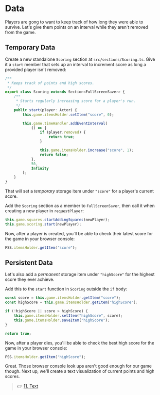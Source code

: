 # Data

Players are gong to want to keep track of how long they were able to survive.
Let's give them points on an interval while they aren't removed from the game.

## Temporary Data

Create a new standalone `Scoring` section at `src/sections/Scoring.ts`.
Give it a `start` member that sets up an interval to increment score as long a provided player isn't removed:

```ts
/**
 * Keeps track of points and high scores.
 */
export class Scoring extends Section<FullScreenSaver> {
    /**
     * Starts regularly increasing score for a player's run.
     */
    public start(player: Actor) {
        this.game.itemsHolder.setItem("score", 0);

        this.game.timeHandler.addEventInterval(
            () => {
                if (player.removed) {
                    return true;
                }

                this.game.itemsHolder.increase("score", 1);
                return false;
            },
            50,
            Infinity
        );
    }
}
```

That will set a _temporary_ storage item under `"score"` for a player's current score.

Add the `Scoring` section as a member to `FullScreenSaver`, then call it when creating a new player in `requestPlayer`:

```ts
this.game.squares.startAddingSquares(newPlayer);
this.game.scoring.start(newPlayer);
```

Now, after a player is created, you'll be able to check their latest score for the game in your browser console:

```ts
FSS.itemsHolder.getItem("score");
```

## Persistent Data

Let's also add a _permanent_ storage item under `"highScore"` for the highest score they ever achieve.

Add this to the `start` function in `Scoring` outside the `if` body:

```ts
const score = this.game.itemsHolder.getItem("score");
const highScore = this.game.itemsHolder.getItem("highScore");

if (!highScore || score > highScore) {
    this.game.itemsHolder.setItem("highScore", score);
    this.game.itemsHolder.saveItem("highScore");
}

return true;
```

Now, after a player dies, you'll be able to check the best high score for the game in your browser console:

```ts
FSS.itemsHolder.getItem("highScore");
```

Great.
Those browser console look ups aren't good enough for our game though.
Next up, we'll create a text visualization of current points and high scores.

> 👉 [11. Text](./11.%20Text.md)
